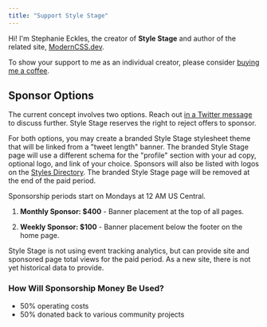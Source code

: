```yaml
---
title: "Support Style Stage"
---
```


Hi! I'm Stephanie Eckles, the creator of **Style Stage** and author of the related site, [ModernCSS.dev](https://moderncss.dev).

To show your support to me as an individual creator, please consider [buying me a coffee](https://www.buymeacoffee.com/moderncss).

## Sponsor Options

The current concept involves two options. Reach out [in a Twitter message](https://twitter.com/5t3ph) to discuss further. Style Stage reserves the right to reject offers to sponsor.

For both options, you may create a branded Style Stage stylesheet theme that will be linked from a "tweet length" banner. The branded Style Stage page will use a different schema for the "profile" section with your ad copy, optional logo, and link of your choice. Sponsors will also be listed with logos on the [Styles Directory](/styles/). The branded Style Stage page will be removed at the end of the paid period.

Sponsorship periods start on Mondays at 12 AM US Central.

1. **Monthly Sponsor: \$400** - Banner placement at the top of all pages.

2. **Weekly Sponsor: \$100** - Banner placement below the footer on the home page.

Style Stage is not using event tracking analytics, but can provide site and sponsored page total views for the paid period. As a new site, there is not yet historical data to provide.

### How Will Sponsorship Money Be Used?

- 50% operating costs
- 50% donated back to various community projects
